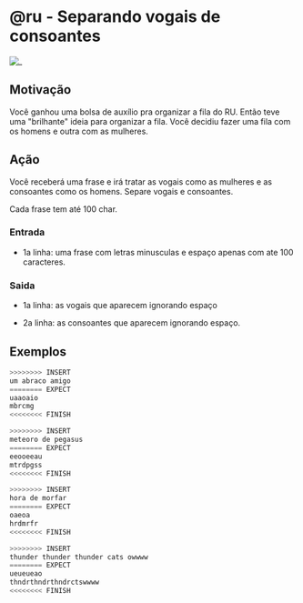 # @ru - Separando vogais de consoantes

![_](https://raw.githubusercontent.com/qxcodefup/arcade/master/base/ru/cover.jpg)

## Motivação

Você ganhou uma bolsa de auxílio pra organizar a fila do RU. Então teve uma "brilhante" ideia para organizar a fila. Você decidiu fazer uma fila com os homens e outra com as mulheres.

## Ação

Você receberá uma frase e irá tratar as vogais como as mulheres e as consoantes como os homens. Separe vogais e consoantes.

Cada frase tem até 100 char.

### Entrada

* 1a linha: uma frase com letras minusculas e espaço apenas com ate 100 caracteres.  

### Saida

* 1a linha: as vogais que aparecem ignorando espaço

* 2a linha: as consoantes que aparecem ignorando espaço.

## Exemplos  

``` py
>>>>>>>> INSERT
um abraco amigo
======== EXPECT
uaaoaio
mbrcmg
<<<<<<<< FINISH
```

```py
>>>>>>>> INSERT
meteoro de pegasus
======== EXPECT
eeooeeau
mtrdpgss
<<<<<<<< FINISH
```

```py
>>>>>>>> INSERT
hora de morfar
======== EXPECT
oaeoa
hrdmrfr
<<<<<<<< FINISH
```

```py
>>>>>>>> INSERT
thunder thunder thunder cats owwww
======== EXPECT
ueueueao
thndrthndrthndrctswwww
<<<<<<<< FINISH
```
